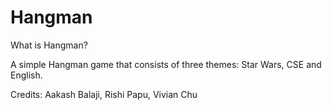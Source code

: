 # Hangman

What is Hangman?

A simple Hangman game that consists of three themes: Star Wars, CSE and English.

Credits: Aakash Balaji, Rishi Papu, Vivian Chu
